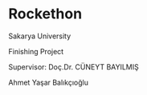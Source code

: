 # Rockethon

Sakarya University

Finishing Project

Supervisor: Doç.Dr. CÜNEYT BAYILMIŞ

Ahmet Yaşar Balıkçıoğlu
